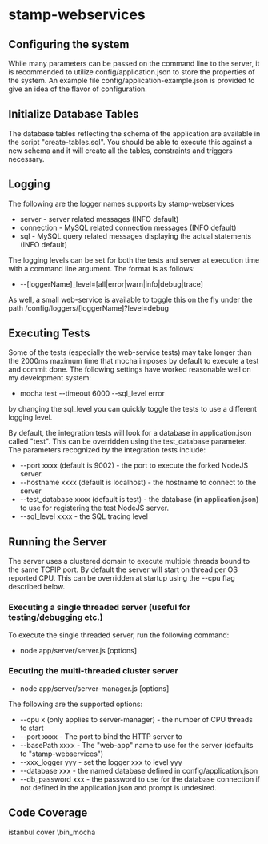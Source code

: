 ﻿# stamp-webservices


## Configuring the system
While many parameters can be passed on the command line to the server, it is recommended to utilize config/application.json to store 
the properties of the system.  An example file config/application-example.json is provided to give an idea of the flavor of configuration.


## Initialize Database Tables
The database tables reflecting the schema of the application are available in the script "create-tables.sql".  You should be able to execute this
against a new schema and it will create all the tables, constraints and triggers necessary.


## Logging

The following are the logger names supports by stamp-webservices
  * server - server related messages (INFO default)
  * connection - MySQL related connection messages (INFO default)
  * sql - MySQL query related messages displaying the actual statements (INFO default)

The logging levels can be set for both the tests and server at execution time with a command line argument.  The format is as follows:

  * --[loggerName]_level=[all|error|warn|info|debug|trace]
  
As well, a small web-service is available to toggle this on the fly under the path /config/loggers/[loggerName]?level=debug

## Executing Tests

Some of the tests (especially the web-service tests) may take longer than the 2000ms maximum time that mocha imposes by default to execute a test and commit done.  The following settings have worked reasonable well on my development system:

  * mocha test --timeout 6000 --sql_level error

by changing the sql_level you can quickly toggle the tests to use a different logging level.

By default, the integration tests will look for a database in application.json called "test".  This can be overridden using the test_database parameter.  The parameters recognized by the integration tests include:

  * --port xxxx (default is 9002) - the port to execute the forked NodeJS server.
  * --hostname xxxx (default is localhost) - the hostname to connect to the server 
  * --test_database xxxx (default is test) - the database (in application.json) to use for registering the test NodeJS server.
  * --sql_level xxxx - the SQL tracing level

## Running the Server

The server uses a clustered domain to execute multiple threads bound to the same TCPIP port.  By default the server will start on thread per OS reported CPU.  This can be overridden at startup using the --cpu flag described below.

### Executing a single threaded server (useful for testing/debugging etc.)

To execute the single threaded server, run the following command:

  * node app/server/server.js [options]

### Eecuting the multi-threaded cluster server

  * node app/server/server-manager.js [options]

The following are the supported options:

  * --cpu x (only applies to server-manager) - the number of CPU threads to start
  * --port xxxx - The port to bind the HTTP server to
  * --basePath xxxx - The "web-app" name to use for the server (defaults to "stamp-webservices")
  * --xxx_logger yyy - set the logger xxx to level yyy
  * --database xxx - the named database defined in config/application.json
  * --db_password xxx - the password to use for the database connection if not defined in the application.json and prompt is undesired.


## Code Coverage
istanbul cover <path to mocha>\bin\_mocha
